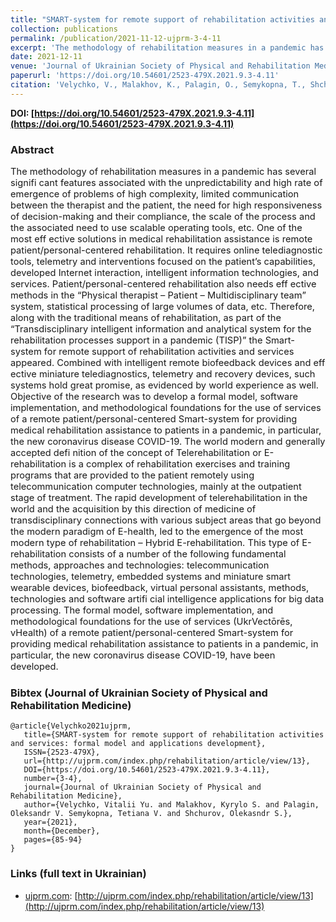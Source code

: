 ```yaml
---
title: "SMART-system for remote support of rehabilitation activities and services: formal model and applications development"
collection: publications
permalink: /publication/2021-11-12-ujprm-3-4-11
excerpt: 'The methodology of rehabilitation measures in a pandemic has several signifi cant features associated with the unpredictability and high rate of emergence of problems of high complexity, limited communication between the therapist and the patient, the need for high responsiveness of decision-making and their compliance, the scale of the process and the associated need to use scalable operating tools, etc. One of the most eff ective solutions in medical rehabilitation assistance is remote patient/personal-centered rehabilitation. It requires online telediagnostic tools, telemetry and interventions focused on the patient’s capabilities, developed Internet interaction, intelligent information technologies, and services. Patient/personal-centered rehabilitation also needs eff ective methods in the “Physical therapist – Patient – Multidisciplinary team” system, statistical processing of large volumes of data, etc. Therefore, along with the traditional means of rehabilitation, as part of the “Transdisciplinary intelligent information and analytical system for the rehabilitation processes support in a pandemic (TISP)” the Smart-system for remote support of rehabilitation activities and services appeared. Combined with intelligent remote biofeedback devices and eff ective miniature telediagnostics, telemetry and recovery devices, such systems hold great promise, as evidenced by world experience as well. Objective of the research was to develop a formal model, software implementation, and methodological foundations for the use of services of a remote patient/personal-centered Smart-system for providing medical rehabilitation assistance to patients in a pandemic, in particular, the new coronavirus disease COVID-19. The world modern and generally accepted defi nition of the concept of Telerehabilitation or E-rehabilitation is a complex of rehabilitation exercises and training programs that are provided to the patient remotely using telecommunication computer technologies, mainly at the outpatient stage of treatment. The rapid development of telerehabilitation in the world and the acquisition by this direction of medicine of transdisciplinary connections with various subject areas that go beyond the modern paradigm of E-health, led to the emergence of the most modern type of rehabilitation – Hybrid E-rehabilitation. This type of E-rehabilitation consists of a number of the following fundamental methods, approaches and technologies: telecommunication technologies, telemetry, embedded systems and miniature smart wearable devices, biofeedback, virtual personal assistants, methods, technologies and software artifi cial intelligence applications for big data processing. The formal model, software implementation, and methodological foundations for the use of services (UkrVectōrēs, vHealth) of a remote patient/personal-centered Smart-system for providing medical rehabilitation assistance to patients in a pandemic, in particular, the new coronavirus disease COVID-19, have been developed.'
date: 2021-12-11
venue: 'Journal of Ukrainian Society of Physical and Rehabilitation Medicine'
paperurl: 'https://doi.org/10.54601/2523-479X.2021.9.3-4.11'
citation: 'Velychko, V., Malakhov, K., Palagin, O., Semykopna, T., Shchurov, O. (2021). SMART-system for remote support of rehabilitation activities and services: formal model and applications development. <i>Journal of Ukrainian Society of Physical and Rehabilitation Medicine, Issue 3-4, Vol 9</i>, 85-94. DOI: https://doi.org/10.54601/2523-479X.2021.9.3-4.11'
---
```


**DOI: [https://doi.org/10.54601/2523-479X.2021.9.3-4.11](https://doi.org/10.54601/2523-479X.2021.9.3-4.11)**

### Abstract
<p style="font-size:11pt">
The methodology of rehabilitation measures in a pandemic has several signifi cant features associated with the unpredictability and high rate of emergence of problems of high complexity, limited communication between the therapist and the patient, the need for high responsiveness of decision-making and their compliance, the scale of the process and the associated need to use scalable operating tools, etc. One of the most eff ective solutions in medical rehabilitation assistance is remote patient/personal-centered rehabilitation. It requires online telediagnostic tools, telemetry and interventions focused on the patient’s capabilities, developed Internet interaction, intelligent information technologies, and services. Patient/personal-centered rehabilitation also needs eff ective methods in the “Physical therapist – Patient – Multidisciplinary team” system, statistical processing of large volumes of data, etc. Therefore, along with the traditional means of rehabilitation, as part of the “Transdisciplinary intelligent information and analytical system for the rehabilitation processes support in a pandemic (TISP)” the Smart-system for remote support of rehabilitation activities and services appeared. Combined with intelligent remote biofeedback devices and eff ective miniature telediagnostics, telemetry and recovery devices, such systems hold great promise, as evidenced by world experience as well. Objective of the research was to develop a formal model, software implementation, and methodological foundations for the use of services of a remote patient/personal-centered Smart-system for providing medical rehabilitation assistance to patients in a pandemic, in particular, the new coronavirus disease COVID-19. The world modern and generally accepted defi nition of the concept of Telerehabilitation or E-rehabilitation is a complex of rehabilitation exercises and training programs that are provided to the patient remotely using telecommunication computer technologies, mainly at the outpatient stage of treatment. The rapid development of telerehabilitation in the world and the acquisition by this direction of medicine of transdisciplinary connections with various subject areas that go beyond the modern paradigm of E-health, led to the emergence of the most modern type of rehabilitation – Hybrid E-rehabilitation. This type of E-rehabilitation consists of a number of the following fundamental methods, approaches and technologies: telecommunication technologies, telemetry, embedded systems and miniature smart wearable devices, biofeedback, virtual personal assistants, methods, technologies and software artifi cial intelligence applications for big data processing. The formal model, software implementation, and methodological foundations for the use of services (UkrVectōrēs, vHealth) of a remote patient/personal-centered Smart-system for providing medical rehabilitation assistance to patients in a pandemic, in particular, the new coronavirus disease COVID-19, have been developed.
</p>

### Bibtex (Journal of Ukrainian Society of Physical and Rehabilitation Medicine)

```
@article{Velychko2021ujprm,
   title={SMART-system for remote support of rehabilitation activities and services: formal model and applications development},
   ISSN={2523-479X},
   url={http://ujprm.com/index.php/rehabilitation/article/view/13},
   DOI={https://doi.org/10.54601/2523-479X.2021.9.3-4.11},
   number={3-4},
   journal={Journal of Ukrainian Society of Physical and Rehabilitation Medicine},
   author={Velychko, Vitalii Yu. and Malakhov, Kyrylo S. and Palagin, Oleksandr V. Semykopna, Tetiana V. and Shchurov, Olekasndr S.},
   year={2021},
   month={December},
   pages={85-94}
}
```

### Links (full text in Ukrainian)

* [ujprm.com](http://ujprm.com/): [http://ujprm.com/index.php/rehabilitation/article/view/13](http://ujprm.com/index.php/rehabilitation/article/view/13)